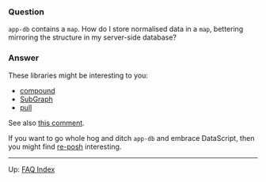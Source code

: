 ### Question

`app-db` contains a `map`. How do I store normalised data in a `map`, 
bettering mirroring the structure in my server-side database?

### Answer 

These libraries might be interesting to you:
  - [compound](https://github.com/riverford/compound)
  - [SubGraph](https://github.com/vimsical/subgraph)
  - [pull](https://github.com/juxt/pull)
  
See also [this comment](https://github.com/day8/re-frame/issues/304#issuecomment-269620609).
  
If you want to go whole hog and ditch `app-db` and embrace DataScript, 
then you might find [re-posh](https://github.com/denistakeda/re-posh) interesting.


***

Up:  [FAQ Index](README.md)&nbsp;&nbsp;&nbsp;&nbsp;&nbsp;&nbsp;



<!-- START doctoc generated TOC please keep comment here to allow auto update -->
<!-- DON'T EDIT THIS SECTION, INSTEAD RE-RUN doctoc TO UPDATE -->
<!-- END doctoc generated TOC please keep comment here to allow auto update -->
